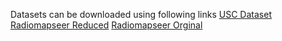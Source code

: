 Datasets can be downloaded using following links
[USC Dataset](https://drive.google.com/file/d/1uk7no4GwSCQ_sKI3WWnl67llzV1iLQ4l/view?usp=sharing)
[Radiomapseer Reduced](https://drive.google.com/file/d/12eeypRCnTaCv1WyY9E-FT7ugvdsBTqDN/view?usp=sharing)
[Radiomapseer Orginal](https://drive.google.com/file/d/1PTaPpLOKraVCRZU_Tzev4D5ZO32tpqMO/view?usp=sharing)
